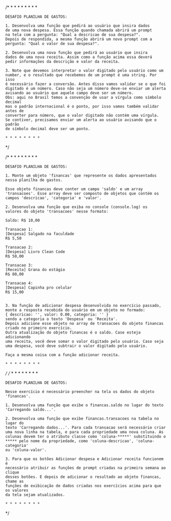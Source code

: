 /*
    * * * * * * * *
    
    DESAFIO PLANILHA DE GASTOS:
    
    1. Desenvolva uma função que pedirá ao usuário que insira dados
    de uma nova despesa. Essa função quando chamada abrirá um prompt
    na tela com a pergunta: "Qual a descricao de sua despesa?".
    Depois de respondida, a mesma função abrirá um novo prompt com a
    pergunta: "Qual o valor de sua despesa?".
    
    2. Desenvolva uma nova função que pedirá ao usuário que insira
    dados de uma nova receita. Assim como a função acima essa deverá 
    pedir informações da descrição e valor da receita.
    
    3. Note que devemos interpretar o valor digitado pelo usuário como um
    number, e o resultado que recebemos de um prompt é uma string. Por isso
    é necessário fazer a conversão. Antes disso vamos validar se o que foi
    digitado é um número. Caso não seja um número deve-se enviar um alerta
    avisando ao usuário que aquele campo deve ser um número.
    Obs: aqui no Brasil temos a convenção de usar a vírgula como símbolo decimal
    mas o padrão internacional é o ponto, por isso vamos também validar antes de
    converter para número, que o valor digitado não contém uma vírgula.
    Se contiver, precisamos enviar um alerta ao usuário avisando que o padrão
    de símbolo decimal deve ser um ponto.
    
    * * * * * * * *
*/


/*
    * * * * * * * *
    
    DESAFIO PLANILHA DE GASTOS:
    
    1. Monte um objeto 'financas' que represente os dados apresentados 
    nessa planilha de gastos.
    
    Esse objeto financas deve conter um campo 'saldo' e um array
    'transacoes'. Esse array deve ser composto de objetos que contém os
    campos 'descricao', 'categoria' e 'valor'.
    
    2. Desenvolva uma função que exiba no console (console.log) os 
    valores do objeto 'transacoes' nesse formato:

    Saldo: R$ 10,00
    
    Transacao 1:
    [Despesa] Salgado na faculdade
    R$ 5,50
    
    Transacao 2:
    [Despesa] Livro Clean Code
    R$ 50,00
    
    Transacao 3:
    [Receita] Grana do estágio
    R$ 80,00
    
    Transacao 4:
    [Despesa] Capinha pro celular
    R$ 15,00 
    
    
    3. Na função de adicionar despesa desenvolvida no exercício passado,
    monte a resposta recebida do usuário em um objeto no formado:
    { descricao: '', valor: 0.00, categoria: '' }
    sendo a categoria o texto 'Despesa' ou 'Receita'.
    Depois adicione esse objeto no array de transacoes do objeto financas
    criado no primeiro exercício.
    Outra atualização do objeto financas é o saldo. Case esteja adicionando
    uma receita, você deve somar o valor digitado pelo usuário. Caso seja 
    uma despesa, você deve subtrair o valor digitado pelo usuário.
    
    Faça a mesma coisa com a função adicionar receita.
    
    * * * * * * * *
*/
/*
    * * * * * * * *
    
    DESAFIO PLANILHA DE GASTOS:
    
    Nesse exercício é necessário preencher na tela os dados do objeto 'financas'.
    
    1. Desenvolva uma função que exibe o financas.saldo no lugar do texto
    'Carregando saldo...'.
    
    2. Desenvolva uma função que exibe financas.transacoes na tabela no lugar do
    texto 'Carregando dados...'. Para cada transacao será necessário criar
    uma nova linha na tabela, e para cada propriedade uma nova coluna. As
    colunas devem ter o atributo classe como 'coluna-*****' substituindo o
    ***** pelo nome da propriedade, como 'coluna-descricao', 'coluna-categoria'
    ou 'coluna-valor'.
    
    3. Para que os botões Adicionar despesa e Adicionar receita funcionem é
    necessário atribuir as funções de prompt criadas na primeira semana ao clique
    desses botões. E depois de adicionar o resultado ao objeto financas, chame as 
    funções de exibicação de dados criadas nos exercícios acima para que os valores
    da tela sejam atualizados.
    
    * * * * * * * *
*/
